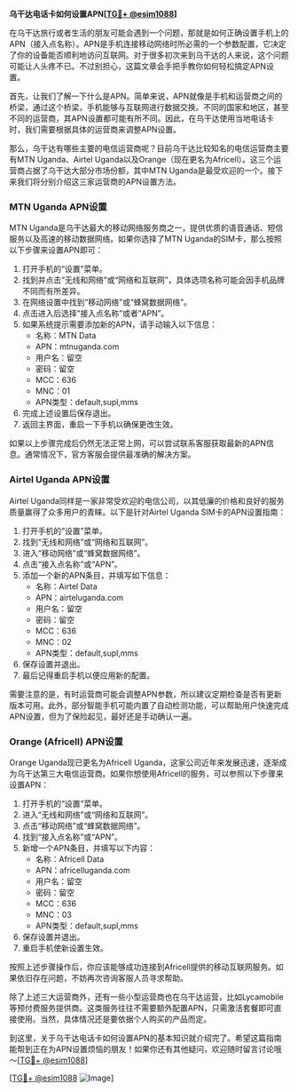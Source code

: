 **乌干达电话卡如何设置APN[[TG💪+ @esim1088](https://t.me/s/esim1088)]**

在乌干达旅行或者生活的朋友可能会遇到一个问题，那就是如何正确设置手机上的APN（接入点名称）。APN是手机连接移动网络时所必需的一个参数配置，它决定了你的设备能否顺利地访问互联网。对于很多初次来到乌干达的人来说，这个问题可能让人头疼不已。不过别担心，这篇文章会手把手教你如何轻松搞定APN设置。

首先，让我们了解一下什么是APN。简单来说，APN就像是手机和运营商之间的桥梁，通过这个桥梁，手机能够与互联网进行数据交换。不同的国家和地区，甚至不同的运营商，其APN设置都可能有所不同。因此，在乌干达使用当地电话卡时，我们需要根据具体的运营商来调整APN设置。

那么，乌干达有哪些主要的电信运营商呢？目前乌干达比较知名的电信运营商主要有MTN Uganda、Airtel Uganda以及Orange（现在更名为Africell）。这三个运营商占据了乌干达大部分市场份额，其中MTN Uganda是最受欢迎的一个。接下来我们将分别介绍这三家运营商的APN设置方法。

### MTN Uganda APN设置

MTN Uganda是乌干达最大的移动网络服务商之一，提供优质的语音通话、短信服务以及高速的移动数据网络。如果你选择了MTN Uganda的SIM卡，那么按照以下步骤来设置APN即可：

1. 打开手机的“设置”菜单。
2. 找到并点击“无线和网络”或“网络和互联网”，具体选项名称可能会因手机品牌不同而有所差异。
3. 在网络设置中找到“移动网络”或“蜂窝数据网络”。
4. 点击进入后选择“接入点名称”或者“APN”。
5. 如果系统提示需要添加新的APN，请手动输入以下信息：
   - 名称：MTN Data
   - APN：mtnuganda.com
   - 用户名：留空
   - 密码：留空
   - MCC：636
   - MNC：01
   - APN类型：default,supl,mms
6. 完成上述设置后保存退出。
7. 返回主界面，重启一下手机以确保更改生效。

如果以上步骤完成后仍然无法正常上网，可以尝试联系客服获取最新的APN信息。通常情况下，官方客服会提供最准确的解决方案。

### Airtel Uganda APN设置

Airtel Uganda同样是一家非常受欢迎的电信公司，以其低廉的价格和良好的服务质量赢得了众多用户的青睐。以下是针对Airtel Uganda SIM卡的APN设置指南：

1. 打开手机的“设置”菜单。
2. 找到“无线和网络”或“网络和互联网”。
3. 进入“移动网络”或“蜂窝数据网络”。
4. 点击“接入点名称”或“APN”。
5. 添加一个新的APN条目，并填写如下信息：
   - 名称：Airtel Data
   - APN：airteluganda.com
   - 用户名：留空
   - 密码：留空
   - MCC：636
   - MNC：02
   - APN类型：default,supl,mms
6. 保存设置并退出。
7. 最后记得重启手机以便应用新的配置。

需要注意的是，有时运营商可能会调整APN参数，所以建议定期检查是否有更新版本可用。此外，部分智能手机可能内置了自动检测功能，可以帮助用户快速完成APN设置，但为了保险起见，最好还是手动确认一遍。

### Orange (Africell) APN设置

Orange Uganda现已更名为Africell Uganda，这家公司近年来发展迅速，逐渐成为乌干达第三大电信运营商。如果你想使用Africell的服务，可以参照以下步骤来设置APN：

1. 打开手机的“设置”菜单。
2. 进入“无线和网络”或“网络和互联网”。
3. 点击“移动网络”或“蜂窝数据网络”。
4. 找到“接入点名称”或“APN”。
5. 新增一个APN条目，并填写以下内容：
   - 名称：Africell Data
   - APN：africelluganda.com
   - 用户名：留空
   - 密码：留空
   - MCC：636
   - MNC：03
   - APN类型：default,supl,mms
6. 保存设置并退出。
7. 重启手机使新设置生效。

按照上述步骤操作后，你应该能够成功连接到Africell提供的移动互联网服务。如果依旧存在问题，不妨再次咨询客服人员寻求帮助。

除了上述三大运营商外，还有一些小型运营商也在乌干达运营，比如Lycamobile等预付费服务提供商。这类服务往往不需要额外配置APN，只需激活套餐即可直接使用。当然，具体情况还是要依据个人购买的产品而定。

到这里，关于乌干达电话卡如何设置APN的基本知识就介绍完了。希望这篇指南能帮到正在为APN设置烦恼的朋友！如果你还有其他疑问，欢迎随时留言讨论哦～[[TG💪+ @esim1088](https://t.me/s/esim1088)]

[[TG💪+ @esim1088](https://t.me/s/esim1088) ![Image](https://i.postimg.cc/4NQfJmqS/Snipaste-2025-05-13-00-14-12.png)]